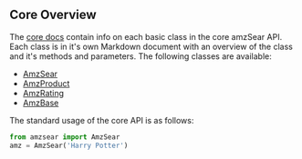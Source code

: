 ## Core Overview

The [core docs](.) contain info on each basic class in the core amzSear API. Each class is in it's own Markdown document with an overview of the class and it's methods and parameters. The following classes are available:
* [AmzSear](AmzSear.md)
* [AmzProduct](AmzProduct.md)
* [AmzRating](AmzRating.md)
* [AmzBase](AmzBase.md)


The standard usage of the core API is as follows:

```python
from amzsear import AmzSear
amz = AmzSear('Harry Potter')
```


